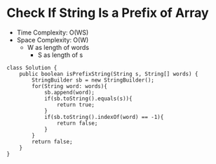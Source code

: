 # Check If String Is a Prefix of Array

- Time Complexity: O(WS)
- Space Complexity: O(W)
  - W as length of words
    - S as length of s

```
class Solution {
    public boolean isPrefixString(String s, String[] words) {
        StringBuilder sb = new StringBuilder();
        for(String word: words){
            sb.append(word);
            if(sb.toString().equals(s)){
                return true;
            }
            if(sb.toString().indexOf(word) == -1){
                return false;
            }
        }
        return false;
    }
}
```
